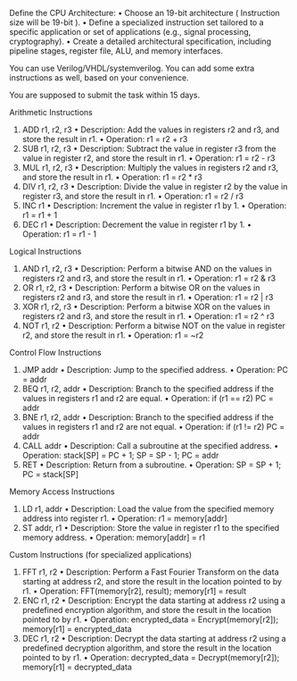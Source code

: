 Define the CPU Architecture:
   •    Choose an 19-bit architecture ( Instruction size will be 19-bit ).
   •    Define a specialized instruction set tailored to a specific application or set of applications (e.g., signal processing, cryptography).
   •    Create a detailed architectural specification, including pipeline stages, register file, ALU, and memory interfaces. 

You can use Verilog/VHDL/systemverilog. You can add some extra instructions as well, based on your convenience.

You are supposed to submit the task within 15 days.

Arithmetic Instructions    
1.    ADD r1, r2, r3
   •    Description: Add the values in registers r2 and r3, and store the result in r1.
   •    Operation: r1 = r2 + r3
2.    SUB r1, r2, r3
   •    Description: Subtract the value in register r3 from the value in register r2, and store the result in r1.
   •    Operation: r1 = r2 - r3 
3.    MUL r1, r2, r3
   •    Description: Multiply the values in registers r2 and r3, and store the result in r1.
   •    Operation: r1 = r2 * r3
4.    DIV r1, r2, r3
   •    Description: Divide the value in register r2 by the value in register r3, and store the result in r1.
   •    Operation: r1 = r2 / r3
5.    INC r1
   •    Description: Increment the value in register r1 by 1.
   •    Operation: r1 = r1 + 1
6.    DEC r1
   •    Description: Decrement the value in register r1 by 1.
   •    Operation: r1 = r1 - 1

Logical Instructions    
1.    AND r1, r2, r3
   •    Description: Perform a bitwise AND on the values in registers r2 and r3, and store the result in r1.
   •    Operation: r1 = r2 & r3
2.    OR r1, r2, r3
   •    Description: Perform a bitwise OR on the values in registers r2 and r3, and store the result in r1.
   •    Operation: r1 = r2 | r3
3.    XOR r1, r2, r3
   •    Description: Perform a bitwise XOR on the values in registers r2 and r3, and store the result in r1.
   •    Operation: r1 = r2 ^ r3
4.    NOT r1, r2
   •    Description: Perform a bitwise NOT on the value in register r2, and store the result in r1.
   •    Operation: r1 = ~r2

Control Flow Instructions    
1.    JMP addr
   •    Description: Jump to the specified address.
   •    Operation: PC = addr
2.    BEQ r1, r2, addr
   •    Description: Branch to the specified address if the values in registers r1 and r2 are equal.
   •    Operation: if (r1 == r2) PC = addr
3.    BNE r1, r2, addr
   •    Description: Branch to the specified address if the values in registers r1 and r2 are not equal.
   •    Operation: if (r1 != r2) PC = addr
4.    CALL addr
   •    Description: Call a subroutine at the specified address.
   •    Operation: stack[SP] = PC + 1; SP = SP - 1; PC = addr
5.    RET
   •    Description: Return from a subroutine.
   •    Operation: SP = SP + 1; PC = stack[SP]

Memory Access Instructions    
1.    LD r1, addr
   •    Description: Load the value from the specified memory address into register r1.
   •    Operation: r1 = memory[addr]
2.    ST addr, r1
   •    Description: Store the value in register r1 to the specified memory address.
   •    Operation: memory[addr] = r1

Custom Instructions (for specialized applications)    
1.    FFT r1, r2
   •    Description: Perform a Fast Fourier Transform on the data starting at address r2, and store the result in the location pointed to by r1.
   •    Operation: FFT(memory[r2], result); memory[r1] = result
2.    ENC r1, r2
   •    Description: Encrypt the data starting at address r2 using a predefined encryption algorithm, and store the result in the location pointed to by r1.
   •    Operation: encrypted_data = Encrypt(memory[r2]); memory[r1] = encrypted_data
3.    DEC r1, r2
   •    Description: Decrypt the data starting at address r2 using a predefined decryption algorithm, and store the result in the location pointed to by r1.
   •    Operation: decrypted_data = Decrypt(memory[r2]); memory[r1] = decrypted_data
